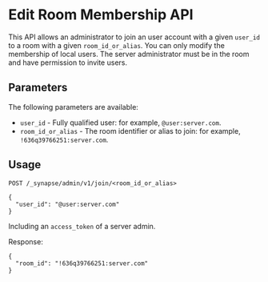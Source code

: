 # Edit Room Membership API

This API allows an administrator to join an user account with a given `user_id`
to a room with a given `room_id_or_alias`. You can only modify the membership of
local users. The server administrator must be in the room and have permission to
invite users.

## Parameters

The following parameters are available:

* `user_id` - Fully qualified user: for example, `@user:server.com`.
* `room_id_or_alias` - The room identifier or alias to join: for example,
  `!636q39766251:server.com`.

## Usage

```
POST /_synapse/admin/v1/join/<room_id_or_alias>

{
  "user_id": "@user:server.com"
}
```

Including an `access_token` of a server admin.

Response:

```
{
  "room_id": "!636q39766251:server.com"
}
```
